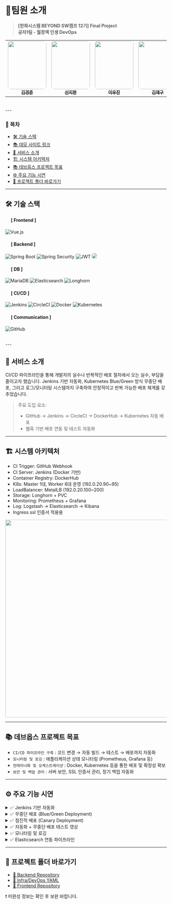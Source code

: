 # 🎁팀원 소개
> **[한화시스템 BEYOND SW캠프 12기] Final Project**  
> **공차1팀 - 월정액 인생 DevOps**

<table align="center">
  <tr>
    <td align="center">
      <a href="https://github.com/celarim">
        <img src="https://mblogthumb-phinf.pstatic.net/MjAxNzA0MTNfMTQ2/MDAxNDkyMDg4OTU0NzU2.X-Ise8QGLx6BeA7f6y1lStSFaxdMRMNieJK_sB2sdokg.ll6BBI3GcX8hmiVP10LOy9b2rAZ2hHKnZFncXmzexsgg.JPEG.swhyun98/downloadfile.jpg?type=w420"
             width="120" height="150" style="object-fit: cover; border-radius: 8px;" />
        <br /><sub><b>김경준</b></sub>
      </a>
    </td>
    <td align="center">
      <a href="https://github.com/Shin-JiHyun">
        <img src="https://i.namu.wiki/i/8wUNYOFiU0KQem2XbLBTkTmgGg4knQ1_xAxhTh2Yl6E0OUbwJKCNXuO32wS48LTPfXT1U3hzEmclYUhu0kOg3GBu7VFfhN-larrInwpPz2Bc6OIplUQSvQy2sMz4gMUmPxcxCsZZ_XFaOLpXsp363Q.webp"
             width="120" height="150" style="object-fit: cover; border-radius: 8px;" />
        <br /><sub><b>신지현</b></sub>
      </a>
    </td>
    <td align="center">
      <a href="https://github.com/leewoojin12">
        <img src="https://i.namu.wiki/i/OOrcrlumPF7y0fWMNwJGrUw29c5kJ9qtpPbLsKlKOV2OVBH3Y3j3hg9FWPNy3kCvTUMgHD68wTF2k3OscKuTtw.webp"
             width="120" height="150" style="object-fit: cover; border-radius: 8px;" />
        <br /><sub><b>이우진</b></sub>
      </a>
    </td>
    <td align="center">
      <a href="https://github.com/wkdlrn">
        <img src="https://i.namu.wiki/i/GlPkp9Dy4UIg4_LiRXKtZ2g5V-NsjY3LZi8k6WT6N3lQIHIKz8EaNESQLfZfV7lDi4E7k-VloLwSHDr21bQxVg.webp"
             width="120" height="150" style="object-fit: cover; border-radius: 8px;" />
        <br /><sub><b>김재구</b></sub>
      </a>
    </td>
  </tr>
</table>

<br>
---

### 📑 목차
- [🛠 기술 스택](#-기술-스택)
- [📚 데모 사이트 링크](#-데모-사이트-바로가기)
- [🎨 서비스 소개](#-서비스-소개)
- [🏗️ 시스템 아키텍처](#-시스템-아키텍처)
- [📚 데브옵스 프로젝트 목표](#-데브옵스-프로젝트-목표)
- [⚙️ 주요 기능 시연](#-주요-기능-시연)
- [📂 프로젝트 폴더 바로가기](#-프로젝트-폴더-바로가기)

---

## 🛠 기술 스택

#### &nbsp;　[ Frontend ]
![Vue.js](https://img.shields.io/badge/vue.js-%2335495e.svg?style=for-the-badge&logo=vuedotjs&logoColor=%234FC08D)

#### &nbsp;　[ Backend ]
![Spring Boot](https://img.shields.io/badge/Spring%20Boot-6DB33F?style=for-the-badge&logo=Spring-Boot&logoColor=white)
![Spring Security](https://img.shields.io/badge/Spring_Security-6DB33F?style=for-the-badge&logo=Spring-Security&logoColor=white)
![JWT](https://img.shields.io/badge/JWT-%232F7D32.svg?style=for-the-badge&logo=json-web-tokens&logoColor=white)
<img src="https://img.shields.io/badge/Spring Batch-6DB33F?style=for-the-badge&logo=Spring&logoColor=white" style="border-radius: 5px;">


#### &nbsp;　[ DB ]
![MariaDB](https://img.shields.io/badge/MariaDB-003545?style=for-the-badge&logo=mariadb&logoColor=white)
![Elasticsearch](https://img.shields.io/badge/elasticsearch-%230377CC.svg?style=for-the-badge&logo=elasticsearch&logoColor=white)
![Longhorn](https://img.shields.io/badge/Longhorn-FF6600?style=for-the-badge&logo=rancher&logoColor=white)

#### &nbsp;　[ CI/CD ]
![Jenkins](https://img.shields.io/badge/Jenkins-D24939?style=for-the-badge&logo=jenkins&logoColor=white)
![CircleCI](https://img.shields.io/badge/circleCI-343434?style=for-the-badge&logo=circleci&logoColor=white)
![Docker](https://img.shields.io/badge/docker-2496ED?style=for-the-badge&logo=docker&logoColor=white)
![Kubernetes](https://img.shields.io/badge/kubernetes-%23326ce5.svg?style=for-the-badge&logo=kubernetes&logoColor=white)

#### &nbsp;　[ Communication ]
![GitHub](https://img.shields.io/badge/github-%23121011.svg?style=for-the-badge&logo=github&logoColor=white)

<br>
---

## 🎨 서비스 소개

CI/CD 파이프라인을 통해 개발자의 실수나 반복적인 배포 절차에서 오는 실수, 부담을 줄이고자 했습니다. Jenkins 기반 자동화, Kubernetes Blue/Green 방식 무중단 배포, 그리고 로그/모니터링 시스템까지 구축하여 안정적이고 반복 가능한 배포 체계를 갖추었습니다.

> 주요 도입 요소:
> - GitHub → Jenkins → CircleCI → DockerHub → Kubernetes 자동 배포  
> - 웹훅 기반 배포 연동 및 테스트 자동화

---

## 🏗️ 시스템 아키텍처

- CI Trigger: GitHub Webhook  
- CI Server: Jenkins (Docker 기반)  
- Container Registry: DockerHub  
- K8s: Master 1대, Worker 6대 운영 (192.0.20.90~95)  
- LoadBalancer: MetalLB (192.0.20.100~200)  
- Storage: Longhorn + PVC
- Monitoring: Prometheus + Grafana  
- Log: Logstash → Elasticsearch → Kibana  
- Ingress ssl 인증서 적용용


<img src="https://github.com/user-attachments/assets/772e1bce-3339-4ea9-805b-a6b122d66347" width="617" />

---

## 📚 데브옵스 프로젝트 목표

- `CI/CD 파이프라인 구축` : 코드 변경 → 자동 빌드 → 테스트 → 배포까지 자동화
- `모니터링 및 로깅` : 애플리케이션 상태 모니터링 (Prometheus, Grafana 등)
- `컨테이너화 및 오케스트레이션` : Docker, Kubernetes 등을 통한 배포 및 확장성 확보
- `보안 및 백업 관리` : 서버 보안, SSL 인증서 관리, 정기 백업 자동화

---

## ⚙️ 주요 기능 시연

<details>
<summary>✅ Jenkins 기반 자동화</summary>

- Webhook 이벤트 감지 → Git clone → 테스트/빌드 → DockerHub push → K8s 배포  
![MonthlyLife_jenkins_pipeline](https://github.com/user-attachments/assets/e1aac91d-a6ab-47b8-9b66-807bb6a1e69c)

</details>

<details>
<summary>✅ 무중단 배포 (Blue/Green Deployment)</summary>

- 기존 배포를 유지한 채, 기존과 다른 색상의 Kubernetes Deployment를 업로드
- actuator health check를 이용하여 정상 상태 확인 후 제어
- `kubectl rollout status`, `kubectl scale` 등을 통한 트래픽 전환 및 제어  
- 장애 발생 시 빠르게 롤백 가능

</details>

<details>
<summary>✅ 점진적 배포 (Canary Deployment)</summary>

- 기존 배포를 유지한 채, 새로운 Kubernetes Deployment를 업로드
- Ingress를 이용하여 임의의 비율의 유저는 새로운 Frontend, 나머지는 기존 Frontend로 연결
- 처음 사이트에 접속하면 cookie를 이용하여 해당 버전으로 고정
- `kubectl rollout status`, `kubectl scale` 등을 통한 트래픽 전환 및 제어  
- 장애 발생 시 빠르게 롤백 가능
- canary test
![canary_test](https://github.com/user-attachments/assets/a2f7bda2-5dbd-460d-9d7b-be36ac913e4b)

처음 두 번은 기존 프론트엔드로 연결, 마지막 한 번은 새로운 버전의 프론트엔드를 확인(쿠키를 삭제하여 변경)
점진적으로 기존 버전과 새로운 버전의 노출 비율을 변경하여 배포포

</details>

<details>
<summary>✅ 자동화 + 무중단 배포 테스트 영상</summary>

- [무중단 배포 테스트 영상](https://drive.google.com/file/d/1BSC3BdyDtF_MrZUQtffgR682OGdFT0uh/view?usp=drive_link)
- 테스트 방법 : 백엔드 서버를 지속적으로 호출하는 동안 main branch에 push하여 자동화 배포 및 중단 여부 확인

</details>



<details>
<summary>✅ 모니터링 및 로깅</summary>

- Grafana 대시보드: http://192.0.20.90:31189/  
- Prometheus 상태 확인: http://192.0.20.140/  
- Elasticsearch 보안 연결: quickstart-es-http.elk.svc  

![grafana_dashboard](https://github.com/user-attachments/assets/964f0bb2-ea60-42b4-bcc8-514173eebdb8)

</details>

<details>
<summary>✅ Elasticsearch 연동 파이프라인</summary>

- Logstash 설정으로 Sale 정보 JSON 변환 후 Elasticsearch 저장  
- 마리아DB → Logstash JDBC → 변환 필터 → Elastic  
- 주기적 스케줄: `* * * * *`

</details>

---

## 📂 프로젝트 폴더 바로가기

- [📁 Backend Repository](https://github.com/beyond-sw-camp/be12-fin-Gongcha1-MonthlyLIfe-BE)
- [📁 Infra/DevOps YAML](https://github.com/beyond-sw-camp/be12-fin-Gongcha1-MonthlyLIfe-BE/tree/develop/devops)
- [📁 Frontend Repository](https://github.com/beyond-sw-camp/be12-fin-Gongcha1-MonthlyLIfe-FE) 

❗ 미완성 정보는 확인 후 보완 바랍니다.
